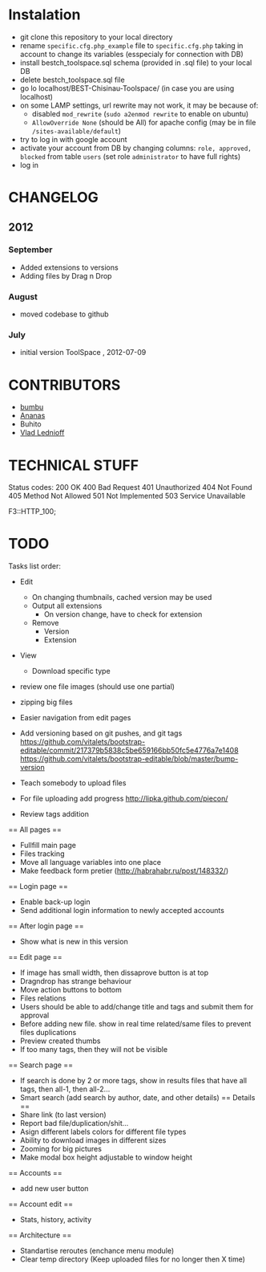 Instalation
===========
+ git clone this repository to your local directory
+ rename `specific.cfg.php_example` file to `specific.cfg.php` taking in account to change its variables (esspecialy for connection with DB)
+ install bestch_toolspace.sql schema (provided in .sql file) to your local DB
+ delete bestch_toolspace.sql file
+ go lo localhost/BEST-Chisinau-Toolspace/ (in case you are using localhost)
+ on some LAMP settings, url rewrite may not work, it may be because of:
	+ disabled `mod_rewrite` (`sudo a2enmod rewrite` to enable on ubuntu)
	+ `AllowOverride None` (should be All) for apache config (may be in file `/sites-available/default`)
+ try to log in with google account
+ activate your account from DB by changing columns: `role, approved, blocked` from table `users` (set role `administrator` to have full rights)
+ log in

CHANGELOG
=========

2012
----

### September
* Added extensions to versions
* Adding files by Drag n Drop

### August
* moved codebase to github

### July
* initial version ToolSpace , 2012-07-09


CONTRIBUTORS
============
* [bumbu](http://github.com/bumbu/)
* [Ananas](http://github.com/ana-balica)
* Buhito
* [Vlad Lednioff](https://github.com/unordinary)


TECHNICAL STUFF
===============
Status codes:
	200	OK
	400	Bad Request
	401	Unauthorized
	404	Not Found
	405	Method Not Allowed
	501	Not Implemented
	503	Service Unavailable

F3::HTTP_100;


TODO
====

Tasks list order:
- Edit
	- On changing thumbnails, cached version may be used
	- Output all extensions
		- On version change, have to check for extension
	- Remove
	 	- Version
	 	- Extension

- View
	- Download specific type

 - review one file images (should use one partial)
 - zipping big files
 - Easier navigation from edit pages
 - Add versioning based on git pushes, and git tags
 	https://github.com/vitalets/bootstrap-editable/commit/217379b5838c5be659166bb50fc5e4776a7e1408
 	https://github.com/vitalets/bootstrap-editable/blob/master/bump-version
 - Teach somebody to upload files
 - For file uploading add progress http://lipka.github.com/piecon/
 - Review tags addition


== All pages ==
- Fullfill main page
- Files tracking
- Move all language variables into one place
- Make feedback form pretier (http://habrahabr.ru/post/148332/)

== Login page ==
- Enable back-up login
 - Send additional login information to newly accepted accounts

== After login page ==
- Show what is new in this version

== Edit page ==
 - If image has small width, then dissaprove button is at top
 - Dragndrop has strange behaviour
 - Move action buttons to bottom
 - Files relations
 - Users should be able to add/change title and tags and submit them for approval
 - Before adding new file. show in real time related/same files to prevent files duplications
 - Preview created thumbs
 - If too many tags, then they will not be visible

== Search page ==
 - If search is done by 2 or more tags, show in results files that have all tags, then all-1, then all-2...
 - Smart search (add search by author, date, and other details)
 == Details ==
  - Share link (to last version)
  - Report bad file/duplication/shit...
  - Asign different labels colors for different file types
  - Ability to download images in different sizes
  - Zooming for big pictures
  - Make modal box height adjustable to window height

== Accounts ==
 - add new user button

== Account edit ==
 - Stats, history, activity

== Architecture ==
 - Standartise reroutes (enchance menu module)
 - Clear temp directory (Keep uploaded files for no longer then X time)